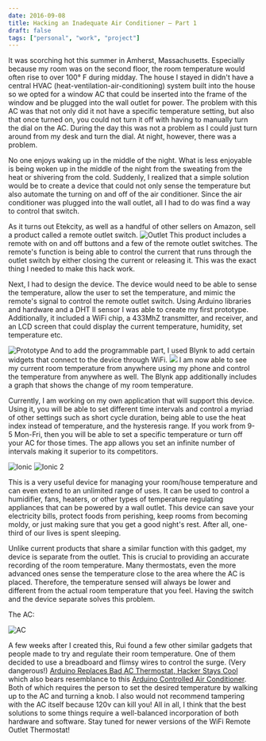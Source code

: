 ```yaml
---
date: 2016-09-08
title: Hacking an Inadequate Air Conditioner – Part 1
draft: false
tags: ["personal", "work", "project"]
---
```


It was scorching hot this summer in Amherst, Massachusetts. Especially because my room was on the second floor, the room temperature would often rise to over 100° F during midday. The house I stayed in didn't have a central HVAC (heat-ventilation-air-conditioning) system built into the house so we opted for a window AC that could be inserted into the frame of the window and be plugged into the wall outlet for power. The problem with this AC was that not only did it not have a specific temperature setting, but also that once turned on, you could not turn it off with having to manually turn the dial on the AC. During the day this was not a problem as I could just turn around from my desk and turn the dial. At night, however, there was a problem.

No one enjoys waking up in the middle of the night. What is less enjoyable is being woken up in the middle of the night from the sweating from the heat or shivering from the cold. Suddenly, I realized that a simple solution would be to create a device that could not only sense the temperature but also automate the turning on and off of the air conditioner. Since the air conditioner was plugged into the wall outlet, all I had to do was find a way to control that switch.

As it turns out Etekcity, as well as a handful of other sellers on Amazon, sell a product called a remote outlet switch. ![Outlet](/ac_hack/outlet.jpg) This product includes a remote with on and off buttons and a few of the remote outlet switches. The remote's function is being able to control the current that runs through the outlet switch by either closing the current or releasing it. This was the exact thing I needed to make this hack work.

Next, I had to design the device. The device would need to be able to sense the temperature, allow the user to set the temperature, and mimic the remote's signal to control the remote outlet switch. Using Arduino libraries and hardware and a DHT II sensor I was able to create my first prototype. Additionally, it included a WiFi chip, a 433MhZ transmitter, and receiver, and an LCD screen that could display the current temperature, humidity, set temperature etc.

![Prototype](/ac_hack/prototype.png)
And to add the programmable part, I used Blynk to add certain widgets that connect to the device through WiFi. ![](/ac_hack/blynk.png) I am now able to see my current room temperature from anywhere using my phone and control the temperature from anywhere as well. The Blynk app additionally includes a graph that shows the change of my room temperature.

Currently, I am working on my own application that will support this device. Using it, you will be able to set different time intervals and control a myriad of other settings such as short cycle duration, being able to use the heat index instead of temperature, and the hysteresis range. If you work from 9-5 Mon-Fri, then you will be able to set a specific temperature or turn off your AC for those times. The app allows you set an infinite number of intervals making it superior to its competitors.

![Ionic](/ac_hack/ionic.png)
![Ionic 2](/ac_hack/IMG_2621.PNG)

This is a very useful device for managing your room/house temperature and can even extend to an unlimited range of uses. It can be used to control a humidifier, fans, heaters, or other types of temperature regulating appliances that can be powered by a wall outlet. This device can save your electricity bills, protect foods from perishing, keep rooms from becoming moldy, or just making sure that you get a good night's rest. After all, one-third of our lives is spent sleeping.

Unlike current products that share a similar function with this gadget, my device is separate from the outlet. This is crucial to providing an accurate recording of the room temperature. Many thermostats, even the more advanced ones sense the temperature close to the area where the AC is placed. Therefore, the temperature sensed will always be lower and different from the actual room temperature that you feel. Having the switch and the device separate solves this problem.

The AC:

![AC](/ac_hack/ac.jpg)

A few weeks after I created this, Rui found a few other similar gadgets that people made to try and regulate their room temperature. One of them decided to use a breadboard and flimsy wires to control the surge. (Very dangerous!) [Arduino Replaces Bad AC Thermostat, Hacker Stays Cool](http://hackaday.com/2016/08/05/arduino-replaces-bad-ac-thermostat-hacker-stays-cool/) which also bears resemblance to this [Arduino Controlled Air Conditioner](http://hackaday.com/2015/06/11/arduino-controlled-air-conditioner). Both of which requires the person to set the desired temperature by walking up to the AC and turning a knob. I also would not recommend tampering with the AC itself because 120v can kill you! All in all, I think that the best solutions to some things require a well-balanced incorporation of both hardware and software. Stay tuned for newer versions of the WiFi Remote Outlet Thermostat!